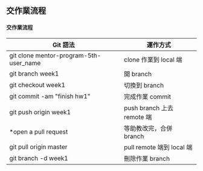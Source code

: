 ## 交作業流程


#### 交作業流程

|Git 語法                               |運作方式                   |
|---------------------------------------|---------------------------|
|git clone mentor-program-5th-user_name |clone 作業到 local 端      |
|git branch week1                       |開 branch                  |
|git checkout week1                     |切換到 branch              |
|git commit -am "finish hw1"            |完成作業 commit            |
|git push origin week1                  |push branch 上去 remote 端 |
|\*open a pull request                  |等助教改完，合併 branch    |
|git pull origin master                 |pull remote 端到 local 端  |
|git branch -d week1                    |刪除作業 branch            |
